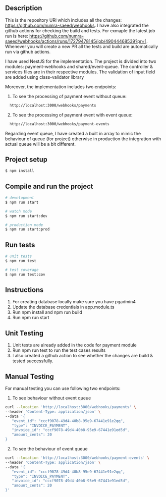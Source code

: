 ## Description

This is the repository URl which includes all the changes: https://github.com/numra-saeed/webhooks. I have also integrated the github actions for checking the build and tests. For exmaple the latest job run is here: https://github.com/numra-saeed/webhooks/actions/runs/17279478145/job/49044468539?pr=1. Whenever you will create a new PR all the tests and build are automatically run via github actions.

I have used NestJS for the implementation. The project is divided into two modules: payment-webhooks and shared/event-queue. The controller & services files are in their respective modules. The validation of input field are added using class-validator library

Moreover, the implementation includes two endpoints:

1. To see the processing of payment event without queue:
```bash
  http://localhost:3000/webhooks/payments
```

2. To see the processing of payment event with event queue:

```bash
  http://localhost:3000/webhooks/payment-events
```
Regarding event queue, I have created a built in array to mimic the behaviour of queue (for project) otherwise in production the integration with actual queue will be a bit different.


## Project setup

```bash
$ npm install
```

## Compile and run the project

```bash
# development
$ npm run start

# watch mode
$ npm run start:dev

# production mode
$ npm run start:prod
```

## Run tests

```bash
# unit tests
$ npm run test

# test coverage
$ npm run test:cov
```

## Instructions
1. For creating database locally make sure you have pgadmin4
2. Update the database credentials in app.module.ts
2. Run npm install and npm run build
3. Run npm run start

## Unit Testing
1. Unit tests are already added in the code for payment module
2. Run npm run test to run the test cases results
2. I also created a github action to see whether the changes are build & tested successfully. 

## Manual Testing
For manual testing you can use following two endpoints:

1. To see behaviour without event queue

 ```bash
curl --location 'http://localhost:3000/webhooks/payments' \
--header 'Content-Type: application/json' \
--data '{
    "event_id": "cccf9078-49d4-40b8-95e9-67441e91e2qq", 
    "type": "INVOICE_PAYMENT", 
    "invoice_id": "cccf9078-49d4-40b8-95e9-67441e91ed5d", 
    "amount_cents": 20
}
```

2. To see the behaviour of event queue

 ```bash
curl --location 'http://localhost:3000/webhooks/payment-events' \
--header 'Content-Type: application/json' \
--data '{
    "event_id": "cccf9078-49d4-40b8-95e9-67441e91e2qq", 
    "type": "INVOICE_PAYMENT", 
    "invoice_id": "cccf9078-49d4-40b8-95e9-67441e91ed5d", 
    "amount_cents": 20
}'

```

